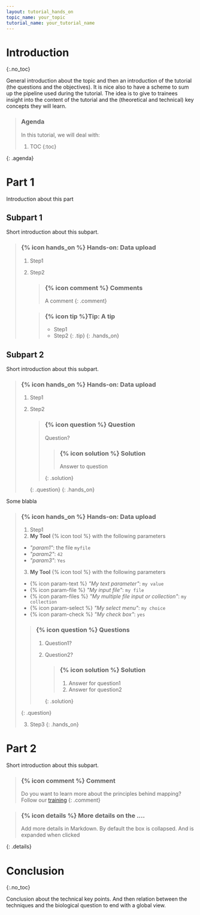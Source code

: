 ```yaml
---
layout: tutorial_hands_on
topic_name: your_topic
tutorial_name: your_tutorial_name
---
```


# Introduction
{:.no_toc}

<!-- This is a comment. -->

General introduction about the topic and then an introduction of the tutorial (the questions and the objectives). It is nice also to have a scheme to sum up the pipeline used during the tutorial. The idea is to give to trainees insight into the content of the tutorial and the (theoretical and technical) key concepts they will learn.

> ### Agenda
>
> In this tutorial, we will deal with:
>
> 1. TOC
> {:toc}
>
{: .agenda}

# Part 1

Introduction about this part

## Subpart 1

Short introduction about this subpart.

<!--
{% icon hands_on %} will render the hands_on icon as specified in
_config.yml in the root of this repository.
-->

> ### {% icon hands_on %} Hands-on: Data upload
>
> 1. Step1
> 2. Step2
>
>    > ### {% icon comment %} Comments
>    > A comment
>    {: .comment}
>
>    > ### {% icon tip %}Tip: A tip
>    >
>    > * Step1
>    > * Step2
>    {: .tip}
{: .hands_on}

## Subpart 2

Short introduction about this subpart.

> ### {% icon hands_on %} Hands-on: Data upload
>
> 1. Step1
> 2. Step2
>
>    > ### {% icon question %} Question
>    >
>    > Question?
>    >
>    >    > ### {% icon solution %} Solution
>    >    >
>    >    > Answer to question
>    >    >
>    >    {: .solution}
>    >
>    {: .question}
{: .hands_on}

Some blabla
> ### {% icon hands_on %} Hands-on: Data upload
>
> 1. Step1
> 2. **My Tool** {% icon tool %} with the following parameters
>   - *"param1"*: the file `myfile`
>   - *"param2"*: `42`
>   - *"param3"*: `Yes`
>
> 3. **My Tool** {% icon tool %} with the following parameters
>   - {% icon param-text %} *"My text parameter"*: `my value`
>   - {% icon param-file %} *"My input file"*: `my file`
>   - {% icon param-files %} *"My multiple file input or collection"*: `my collection`
>   - {% icon param-select %} *"My select menu"*: `my choice`
>   - {% icon param-check %} *"My check box"*: `yes`
>
>    > ### {% icon question %} Questions
>    >
>    > 1. Question1?
>    > 2. Question2?
>    >
>    >    > ### {% icon solution %} Solution
>    >    >
>    >    > 1. Answer for question1
>    >    > 2. Answer for question2
>    >    >
>    >    {: .solution}
>    >
>    {: .question}
>
> 3. Step3
{: .hands_on}

# Part 2

Short introduction about this subpart.

> ### {% icon comment %} Comment
>
> Do you want to learn more about the principles behind mapping? Follow our [training](../../NGS-mapping)
{: .comment}


> ### {% icon details %} More details on the ....
>
> Add more details in Markdown. By default the box is collapsed. And is expanded when clicked
>
{: .details}

# Conclusion
{:.no_toc}

Conclusion about the technical key points. And then relation between the techniques and the biological question to end with a global view.
